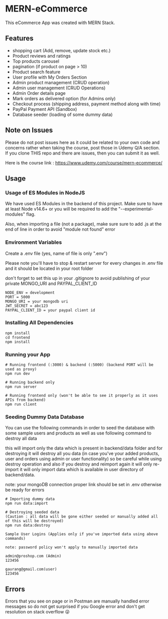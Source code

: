 # MERN-eCommerce

This eCommerce App was created with MERN Stack.

## Features

- shopping cart (Add, remove, update stock etc.)
- Product reviews and ratings
- Top products carousel
- pagination (if product on page > 10)
- Product search feature
- User profile with My Orders Section
- Admin product management (CRUD operation)
- Admin user management (CRUD Operations)
- Admin Order details page
- Mark orders as delivered option (for Admins only)
- Checkout process (shipping address, payment method along with time)
- PayPal Payment API (Sandbox)
- Database seeder (loading of some dummy data)

## Note on Issues

Please do not post issues here as it could be related to your own code and concerns rather when taking the course, post those in Udemy Q/A section. If you clone THIS repo and there are issues, then you can submit it as well.

Here is the course link : https://www.udemy.com/course/mern-ecommerce/

## Usage

### Usage of ES Modules in NodeJS

We have used ES Modules in the backend of this project. Make sure to have at least Node v14.6+ or you will be required to add the "--experimental-modules" flag.

Also, when importing a file (not a package), make sure sure to add .js at the end of line in order to avoid "module not found" error

### Environment Variables

Create a .env file (yes, name of file is only ".env")

Please note you'll have to stop & restart server for every changes in .env file and it should be located in your root folder

don't forget to set this up in your .gitignore to avoid publishing of your private MONGO_URI and PAYPAL_CLIENT_ID

```
NODE_ENV = development
PORT = 5000
MONGO_URI = your mongodb uri
JWT_SECRET = abc123
PAYPAL_CLIENT_ID = your paypal client id
```

### Installing All Dependencies

```
npm install
cd frontend
npm install
```

### Running your App

```
# Running frontend (:3000) & backend (:5000) (backend PORT will be used as proxy)
npm run dev

# Running backend only
npm run server

# Running frontend only (won't be able to see it properly as it uses APIs from backend)
npm run client
```

### Seeding Dummy Data Database

You can use the following commands in order to seed the database with some sample users and products as well as use following command to destroy all data

this will import only the data which is present in backend/data folder and for destroying it will destroy all you data (in case you've your added products, user and orders using admin or user functionality) so be careful while using destroy operation and also if you destroy and reimport again it will only re-import it will only import data which is available in user directory of backend/data.

note: your mongoDB connection proper link should be set in .env otherwise be ready for errors

```
# Importing dummy data
npm run data:import

# Destroying seeded data
(Caution : all data will be gone either seeded or manually added all of this will be destroyed)
npm run data:destroy
```

```
Sample User Logins (Applies only if you've imported data using above commands)

note: password policy won't apply to manually imported data

admin@proshop.com (Admin)
123456

gaurang@gmail.com(user)
123456
```

## Errors

Errors that you see on page or in Postman are manually handled error messages so do not get surprised if you Google error and don't get resolution on stack overflow 😜
